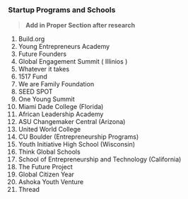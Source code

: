 ### Startup Programs and Schools

> **Add in Proper Section after research**

1. Build.org
2. Young Entrepreneurs Academy
3. Future Founders
4. Global Engagement Summit ( Illinios )
5. Whatever it takes
6. 1517 Fund
7. We are Family Foundation
8. SEED SPOT
9. One Young Summit
10. Miami Dade College (Florida)
11. African Leadership Academy
12. ASU Changemaker Central (Arizona)
13. United World College
14. CU Boulder (Entrepreneurship Programs)
15. Youth Initiative High School (Wisconsin)
16. Think Global Schools
17. School of Entrepreneurship and Technology (California)
18. The Future Project
19. Global Citizen Year
20. Ashoka Youth Venture
21. Thread
